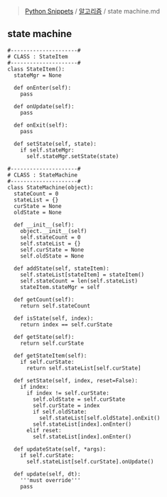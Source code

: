 > [Python Snippets](../README.md) / [알고리즘](README.md) / state machine.md
## state machine
    #---------------------#
    # CLASS : StateItem
    #---------------------#
    class StateItem():  
      stateMgr = None
      
      def onEnter(self):
        pass
        
      def onUpdate(self):
        pass
        
      def onExit(self):
        pass
      
      def setState(self, state):
        if self.stateMgr:
          self.stateMgr.setState(state)
      
    #---------------------#
    # CLASS : StateMachine
    #---------------------#
    class StateMachine(object):
      stateCount = 0
      stateList = {}
      curState = None
      oldState = None
      
      def __init__(self):
        object.__init__(self)
        self.stateCount = 0
        self.stateList = {}
        self.curState = None
        self.oldState = None
        
      def addState(self, stateItem):
        self.stateList[stateItem] = stateItem()
        self.stateCount = len(self.stateList)
        stateItem.stateMgr = self
      
      def getCount(self):
        return self.stateCount
        
      def isState(self, index):
        return index == self.curState
        
      def getState(self):
        return self.curState
    
      def getStateItem(self):
        if self.curState:
          return self.stateList[self.curState]
    
      def setState(self, index, reset=False):
        if index:
          if index != self.curState:
            self.oldState = self.curState
            self.curState = index
            if self.oldState:
              self.stateList[self.oldState].onExit()
            self.stateList[index].onEnter()
          elif reset:
            self.stateList[index].onEnter()
    
      def updateState(self, *args):
        if self.curState:
          self.stateList[self.curState].onUpdate()
      
      def update(self, dt):
        '''must override'''
        pass
